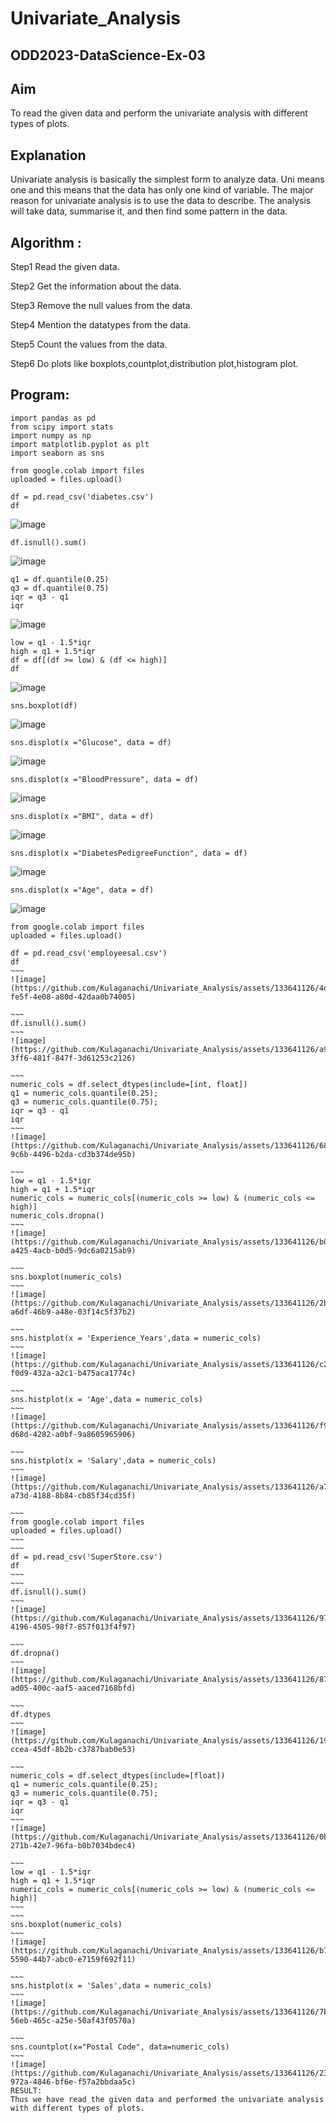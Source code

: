 # Univariate_Analysis
## ODD2023-DataScience-Ex-03
## Aim
To read the given data and perform the univariate analysis with different types of plots.

## Explanation
Univariate analysis is basically the simplest form to analyze data. Uni means one and this means that the data has only one kind of variable. The major reason for univariate analysis is to use the data to describe. The analysis will take data, summarise it, and then find some pattern in the data.

## Algorithm :
Step1 Read the given data.

Step2 Get the information about the data.

Step3 Remove the null values from the data.

Step4 Mention the datatypes from the data.

Step5 Count the values from the data.

Step6 Do plots like boxplots,countplot,distribution plot,histogram plot.

## Program:
~~~
import pandas as pd
from scipy import stats
import numpy as np
import matplotlib.pyplot as plt
import seaborn as sns
~~~
~~~
from google.colab import files
uploaded = files.upload()
~~~
~~~
df = pd.read_csv('diabetes.csv')
df
~~~
![image](https://github.com/Kulaganachi/Univariate_Analysis/assets/133641126/a973ea82-a6ff-4536-a989-fde2fa8f2e78)

~~~
df.isnull().sum()
~~~
![image](https://github.com/Kulaganachi/Univariate_Analysis/assets/133641126/4f48c688-bc5d-4a5e-a835-63dd0bd7b25b)

~~~
q1 = df.quantile(0.25)
q3 = df.quantile(0.75)
iqr = q3 - q1
iqr
~~~
![image](https://github.com/Kulaganachi/Univariate_Analysis/assets/133641126/6e7394e5-29f1-4c4a-8a19-30bc83417b1f)

~~~
low = q1 - 1.5*iqr
high = q1 + 1.5*iqr
df = df[(df >= low) & (df <= high)]
df
~~~
![image](https://github.com/Kulaganachi/Univariate_Analysis/assets/133641126/4bbfa76a-83e1-4cdd-9010-2efe0d6684c5)

~~~
sns.boxplot(df)
~~~
![image](https://github.com/Kulaganachi/Univariate_Analysis/assets/133641126/3565a67f-8913-42af-b94f-d445ed93d7ed)

~~~
sns.displot(x ="Glucose", data = df)
~~~
![image](https://github.com/Kulaganachi/Univariate_Analysis/assets/133641126/23549c48-3cc3-4285-8d63-fa7de1cd3b4f)

~~~
sns.displot(x ="BloodPressure", data = df)
~~~
![image](https://github.com/Kulaganachi/Univariate_Analysis/assets/133641126/27b0cfcf-2423-4a96-a17f-cfb992c8f3f7)

~~~
sns.displot(x ="BMI", data = df)
~~~
![image](https://github.com/Kulaganachi/Univariate_Analysis/assets/133641126/c91b5346-20d6-4595-8f27-272688589d8a)

~~~
sns.displot(x ="DiabetesPedigreeFunction", data = df)
~~~
![image](https://github.com/Kulaganachi/Univariate_Analysis/assets/133641126/d5e9fb36-4f18-43a1-a5ab-eb7aa0f0b41f)

~~~
sns.displot(x ="Age", data = df)
~~~
![image](https://github.com/Kulaganachi/Univariate_Analysis/assets/133641126/be16d748-0181-4f5b-b1f7-546548236ded)

~~~
from google.colab import files
uploaded = files.upload()
~~~
~~~~
df = pd.read_csv('employeesal.csv')
df
~~~
![image](https://github.com/Kulaganachi/Univariate_Analysis/assets/133641126/4de469de-fe5f-4e08-a80d-42daa0b74005)

~~~
df.isnull().sum()
~~~
![image](https://github.com/Kulaganachi/Univariate_Analysis/assets/133641126/a961b536-3ff6-481f-847f-3d61253c2126)

~~~
numeric_cols = df.select_dtypes(include=[int, float])
q1 = numeric_cols.quantile(0.25);
q3 = numeric_cols.quantile(0.75);
iqr = q3 - q1
iqr
~~~
![image](https://github.com/Kulaganachi/Univariate_Analysis/assets/133641126/68f12eaa-9c6b-4496-b2da-cd3b374de95b)

~~~
low = q1 - 1.5*iqr
high = q1 + 1.5*iqr
numeric_cols = numeric_cols[(numeric_cols >= low) & (numeric_cols <= high)]
numeric_cols.dropna()
~~~
![image](https://github.com/Kulaganachi/Univariate_Analysis/assets/133641126/b0d28068-a425-4acb-b0d5-9dc6a0215ab9)

~~~
sns.boxplot(numeric_cols)
~~~
![image](https://github.com/Kulaganachi/Univariate_Analysis/assets/133641126/2b9b0e09-a6df-46b9-a48e-03f14c5f37b2)

~~~
sns.histplot(x = 'Experience_Years',data = numeric_cols)
~~~
![image](https://github.com/Kulaganachi/Univariate_Analysis/assets/133641126/c233661c-f0d9-432a-a2c1-b475aca1774c)

~~~
sns.histplot(x = 'Age',data = numeric_cols)
~~~
![image](https://github.com/Kulaganachi/Univariate_Analysis/assets/133641126/f90366fa-d68d-4282-a0bf-9a8605965906)

~~~
sns.histplot(x = 'Salary',data = numeric_cols)
~~~
![image](https://github.com/Kulaganachi/Univariate_Analysis/assets/133641126/a7749edd-a73d-4188-8b84-cb85f34cd35f)

~~~
from google.colab import files
uploaded = files.upload()
~~~
~~~
df = pd.read_csv('SuperStore.csv')
df
~~~
~~~
df.isnull().sum()
~~~
![image](https://github.com/Kulaganachi/Univariate_Analysis/assets/133641126/97041458-4196-4505-98f7-857f013f4f97)

~~~
df.dropna()
~~~
![image](https://github.com/Kulaganachi/Univariate_Analysis/assets/133641126/87458014-ad05-400c-aaf5-aaced7168bfd)

~~~
df.dtypes
~~~
![image](https://github.com/Kulaganachi/Univariate_Analysis/assets/133641126/190f5014-ccea-45df-8b2b-c3787bab0e53)

~~~
numeric_cols = df.select_dtypes(include=[float])
q1 = numeric_cols.quantile(0.25);
q3 = numeric_cols.quantile(0.75);
iqr = q3 - q1
iqr
~~~
![image](https://github.com/Kulaganachi/Univariate_Analysis/assets/133641126/0b9df85a-271b-42e7-96fa-b0b7034bdec4)

~~~
low = q1 - 1.5*iqr
high = q1 + 1.5*iqr
numeric_cols = numeric_cols[(numeric_cols >= low) & (numeric_cols <= high)]
~~~
~~~
sns.boxplot(numeric_cols)
~~~
![image](https://github.com/Kulaganachi/Univariate_Analysis/assets/133641126/b7e6a4fe-5590-44b7-abc0-e7159f692f11)

~~~
sns.histplot(x = 'Sales',data = numeric_cols)
~~~
![image](https://github.com/Kulaganachi/Univariate_Analysis/assets/133641126/7b0f7a20-56eb-465c-a25e-50af43f0570a)

~~~
sns.countplot(x="Postal Code", data=numeric_cols)
~~~
![image](https://github.com/Kulaganachi/Univariate_Analysis/assets/133641126/2356e1e8-972a-4846-bf6e-f57a2bbdaa5c)
RESULT:
Thus we have read the given data and performed the univariate analysis with different types of plots.


